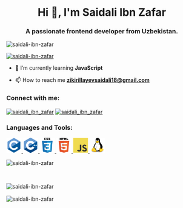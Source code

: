 <h1 align="center">Hi 👋, I'm Saidali Ibn Zafar</h1>
<h3 align="center">A passionate frontend developer from Uzbekistan.</h3>


<p align="left"> <img src="https://komarev.com/ghpvc/?username=saidali-ibn-zafar&label=Profile%20views&color=0e75b6&style=flat" alt="saidali-ibn-zafar" /> </p>

<p align="left"> <a href="https://github.com/ryo-ma/github-profile-trophy"><img src="https://github-profile-trophy.vercel.app/?username=saidali-ibn-zafar" alt="saidali-ibn-zafar" /></a> </p>

- 🌱 I’m currently learning **JavaScript**

- 📫 How to reach me **zikirillayevsaidali18@gmail.com**

<h3 align="left">Connect with me:</h3>
<p align="left">
<a href="https://instagram.com/saidali_ibn_zafar" target="blank"><img align="center" src="https://raw.githubusercontent.com/rahuldkjain/github-profile-readme-generator/master/src/images/icons/Social/instagram.svg" alt="saidali_ibn_zafar" height="30" width="40" /></a>
<a href="https://www.youtube.com/c/saidali_ibn_zafar" target="blank"><img align="center" src="https://raw.githubusercontent.com/rahuldkjain/github-profile-readme-generator/master/src/images/icons/Social/youtube.svg" alt="saidali_ibn_zafar" height="30" width="40" /></a>
</p>

<h3 align="left">Languages and Tools:</h3>
<p align="left"> <a href="https://www.cprogramming.com/" target="_blank" rel="noreferrer"> <img src="https://raw.githubusercontent.com/devicons/devicon/master/icons/c/c-original.svg" alt="c" width="40" height="40"/> </a> <a href="https://www.w3schools.com/cpp/" target="_blank" rel="noreferrer"> <img src="https://raw.githubusercontent.com/devicons/devicon/master/icons/cplusplus/cplusplus-original.svg" alt="cplusplus" width="40" height="40"/> </a> <a href="https://www.w3schools.com/css/" target="_blank" rel="noreferrer"> <img src="https://raw.githubusercontent.com/devicons/devicon/master/icons/css3/css3-original-wordmark.svg" alt="css3" width="40" height="40"/> </a> <a href="https://www.w3.org/html/" target="_blank" rel="noreferrer"> <img src="https://raw.githubusercontent.com/devicons/devicon/master/icons/html5/html5-original-wordmark.svg" alt="html5" width="40" height="40"/> </a> <a href="https://developer.mozilla.org/en-US/docs/Web/JavaScript" target="_blank" rel="noreferrer"> <img src="https://raw.githubusercontent.com/devicons/devicon/master/icons/javascript/javascript-original.svg" alt="javascript" width="40" height="40"/> </a> <a href="https://www.linux.org/" target="_blank" rel="noreferrer"> <img src="https://raw.githubusercontent.com/devicons/devicon/master/icons/linux/linux-original.svg" alt="linux" width="40" height="40"/> </a> </p>




  <p><img align="center" src="https://github-readme-stats.vercel.app/api/top-langs?username=saidali-ibn-zafar&show_icons=true&locale=en&layout=compact" alt="saidali-ibn-zafar" /></p><br>
    
<p>&nbsp;<img align="left" src="https://github-readme-stats.vercel.app/api?username=saidali-ibn-zafar&show_icons=true&locale=en" alt="saidali-ibn-zafar" /></p>


<p><img align="center" src="https://github-readme-streak-stats.herokuapp.com/?user=saidali-ibn-zafar&" alt="saidali-ibn-zafar" /></p>
